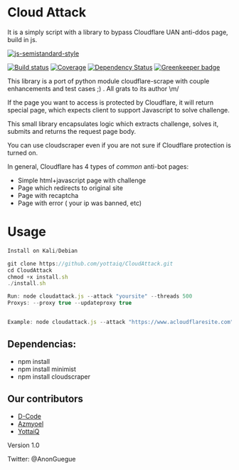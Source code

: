 # Cloud Attack                                                       
                                                          

It is a simply script with a library to bypass Cloudflare UAN anti-ddos page, build in js.

[![js-semistandard-style](https://cdn.rawgit.com/flet/semistandard/master/badge.svg)](https://github.com/Flet/semistandard)

[![Build status](https://img.shields.io/travis/codemanki/cloudscraper/master.svg?style=flat-square)](https://travis-ci.org/codemanki/cloudscraper)
[![Coverage](https://img.shields.io/coveralls/codemanki/cloudscraper.svg?style=flat-square)](https://coveralls.io/r/codemanki/cloudscraper)
[![Dependency Status](https://img.shields.io/david/codemanki/cloudscraper.svg?style=flat-square)](https://david-dm.org/codemanki/cloudscraper)
[![Greenkeeper badge](https://badges.greenkeeper.io/codemanki/cloudscraper.svg?style=flat-square)](https://greenkeeper.io/)

This library is a port of python module cloudflare-scrape with couple enhancements and test cases ;)
. All grats to its author \m/

If the page you want to access is protected by Cloudflare, it will return special page, which expects client to support Javascript to solve challenge.

This small library encapsulates logic which extracts challenge, solves it, submits and returns the request page body.

You can use cloudscraper even if you are not sure if Cloudflare protection is turned on.

In general, Cloudflare has 4 types of _common_ anti-bot pages:
  - Simple html+javascript page with challenge
  - Page which redirects to original site
  - Page with recaptcha
  - Page with error ( your ip was banned, etc)
  

Usage
============
```javascript
Install on Kali/Debian

git clone https://github.com/yottaiq/CloudAttack.git
cd CloudAttack
chmod +x install.sh
./install.sh

Run: node cloudattack.js --attack "yoursite" --threads 500 
Proxys: --proxy true --updateproxy true


Example: node cloudattack.js --attack "https://www.acloudflaresite.com" --threads 1000 --proxy true
```

## Dependencias:
  - npm install 
  - npm install minimist 
  - npm install cloudscraper
  

## Our contributors 
 - [D-Code](https://github.com/dcodeni)
 - [Azmyoel](https://github.com/azmyoel)
 - [YottaiQ](https://github.com/yottaiq)
 

Version 1.0

Twitter: @AnonGuegue
 
